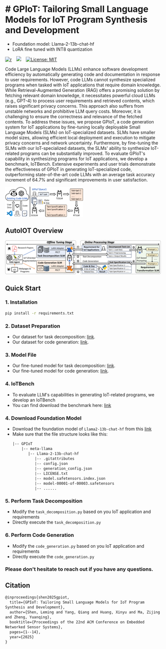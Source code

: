 # # GPIoT: Tailoring Small Language Models for IoT Program Synthesis and Development 
- Foundation model: Llama-2-13b-chat-hf
- LoRA fine tuned with INT8 quantization



[![r](https://img.shields.io/badge/access-paper-blue)](https://lemingshen.github.io/assets/publication/conference/GPIoT/paper.pdf) &ensp; [![](https://img.shields.io/badge/visit_our-website-red)](https://lemingshen.github.io/projects/gpiot/) &ensp; [![License: MIT](https://img.shields.io/badge/License-MIT-yellow.svg)](https://opensource.org/licenses/MIT)

Code Large Language Models (LLMs) enhance software development efficiency by automatically generating code and documentation in response to user requirements. However, code LLMs cannot synthesize specialized programs when tasked with IoT applications that require domain knowledge. While Retrieval-Augmented Generation (RAG) offers a promising solution by fetching relevant domain knowledge, it necessitates powerful cloud LLMs (e.g., GPT-4) to process user requirements and retrieved contents, which raises significant privacy concerns. This approach also suffers from unstable networks and prohibitive LLM query costs. Moreover, it is challenging to ensure the correctness and relevance of the fetched contents. To address these issues, we propose GPIoT, a code generation system for IoT applications by fine-tuning locally deployable Small Language Models (SLMs) on IoT-specialized datasets. SLMs have smaller model sizes, allowing efficient local deployment and execution to mitigate privacy concerns and network uncertainty. Furthermore, by fine-tuning the SLMs with our IoT-specialized datasets, the SLMs' ability to synthesize IoT-related programs can be substantially improved. To evaluate GPIoT's capability in synthesizing programs for IoT applications, we develop a benchmark, IoTBench. Extensive experiments and user trials demonstrate the effectiveness of GPIoT in generating IoT-specialized code, outperforming state-of-the-art code LLMs with an average task accuracy increment of 64.7% and significant improvements in user satisfaction.

<img src=images/scenario.png width=50%/>

## AutoIOT Overview

![System overview of FedConv](images/overview.png)

## Quick Start
### 1. Installation
```bash
pip install -r requirements.txt
```

### 2. Dataset Preparation
- Our dataset for task decomposition: [link](https://huggingface.co/datasets/lemingshen/GPIoT_Task_Decomposition).
- Our dataset for code generation: [link](https://huggingface.co/datasets/lemingshen/GPIoT_Code_Generation).


### 3. Model File
- Our fine-tuned model for task decomposition: [link](https://huggingface.co/lemingshen/GPIoT_Task_Decomposition).
- Our fine-tuned model for code generation: [link](https://huggingface.co/lemingshen/GPIoT_Code_Generation).

### 4. IoTBench
- To evaluate LLM's capabilities in generating IoT-related programs, we develop an IoTBench
- You can find download the benchmark here: [link](https://mypikpak.com/s/VOLPPwXhmHBnHMY7hW6oGHjMo1)

### 4. Download Foundation Model
- Download the foundation model of `Llama2-13b-chat-hf` from this [link](https://huggingface.co/meta-llama/Llama-2-13b-chat-hf)
- Make sure that the file structure looks like this:
  ```
  |-- GPIoT
      |-- meta-llama
         |-- Llama-2-13b-chat-hf
            |-- .gitattributes
            |-- config.json
            |-- generation_config.json
            |-- LICENSE.txt
            |-- model.safetensors.index.json
            |-- model-00001-of-00003.safetensors
            |-- ......
  ```

### 5. Perform Task Decomposition
- Modify the `task_decomposition.py` based on you IoT application and requirements
- Directly execute the `task_decomposition.py`

### 6. Perform Code Generation
- Modify the `code_generation.py` based on you IoT application and requirements
- Directly execute the `code_generation.py`

### Please don't hesitate to reach out if you have any questions.

## Citation
```
@inproceedings{shen2025gpiot,
  title={GPIoT: Tailoring Small Language Models for IoT Program Synthesis and Development},
  author={Shen, Leming and Yang, Qiang and Huang, Xinyu and Ma, Zijing and Zheng, Yuanqing},
  booktitle={Proceedings of the 22nd ACM Conference on Embedded Networked Sensor Systems},
  pages={1--14},
  year={2025}
}
```
